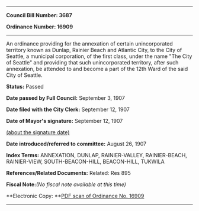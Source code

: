 

********

**Council Bill Number: 3687**
   
**Ordinance Number: 16909**
********

 An ordinance providing for the annexation of certain unincorporated territory known as Dunlap, Rainier Beach and Atlantic City, to the City of Seattle, a municipal corporation, of the first class, under the name "The City of Seattle" and providing that such unincorporated territory, after such annexation, be attended to and become a part of the 12th Ward of the said City of Seattle.

**Status:** Passed
   
**Date passed by Full Council:** September 3, 1907
   
**Date filed with the City Clerk:** September 12, 1907
   
**Date of Mayor's signature:** September 12, 1907
   
[(about the signature date)](/~public/approvaldate.htm)
   
   
   
**Date introduced/referred to committee:** August 26, 1907
   
   
**Index Terms:** ANNEXATION, DUNLAP, RAINIER-VALLEY, RAINIER-BEACH, RAINIER-VIEW, SOUTH-BEACON-HILL, BEACON-HILL, TUKWILA

**References/Related Documents:** Related: Res 895

**Fiscal Note:**_(No fiscal note available at this time)_

**Electronic Copy: **[PDF scan of Ordinance No. 16909](/~archives/Ordinances/Ord_16909.pdf)

********

